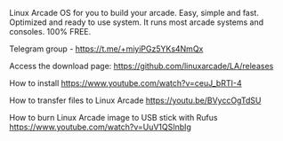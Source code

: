 Linux Arcade
OS for you to build your arcade. Easy, simple and fast. Optimized and ready to use system.
It runs most arcade systems and consoles. 100% FREE.

Telegram group - https://t.me/+miyiPGz5YKs4NmQx

Access the download page:
https://github.com/linuxarcade/LA/releases

How to install
https://www.youtube.com/watch?v=ceuJ_bRTI-4

How to transfer files to Linux Arcade
https://youtu.be/BVyccOgTdSU

How to burn Linux Arcade image to USB stick with Rufus
https://www.youtube.com/watch?v=UuV1QSInbIg
